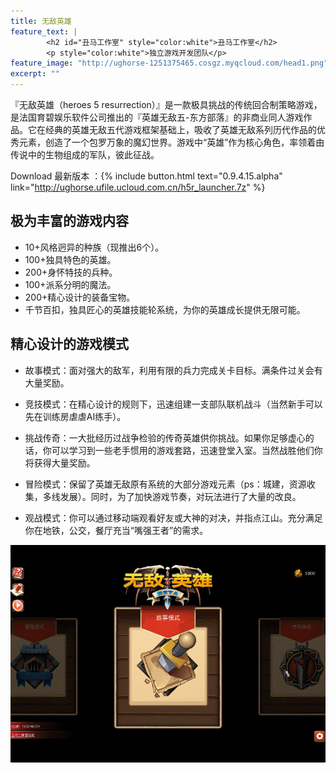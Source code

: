 ```yaml
---
title: 无敌英雄
feature_text: |
		<h2 id="丑马工作室" style="color:white">丑马工作室</h2>
		<p style="color:white">独立游戏开发团队</p>
feature_image: "http://ughorse-1251375465.cosgz.myqcloud.com/head1.png"
excerpt: ""
---
```


『无敌英雄（heroes 5 resurrection）』是一款极具挑战的传统回合制策略游戏，是法国育碧娱乐软件公司推出的『英雄无敌五-东方部落』的非商业同人游戏作品。它在经典的英雄无敌五代游戏框架基础上，吸收了英雄无敌系列历代作品的优秀元素，创造了一个包罗万象的魔幻世界。游戏中“英雄”作为核心角色，率领着由传说中的生物组成的军队，彼此征战。

Download 最新版本 ：{% include button.html text="0.9.4.15.alpha" link="http://ughorse.ufile.ucloud.com.cn/h5r_launcher.7z" %}

## 极为丰富的游戏内容

- 10+风格迥异的种族（现推出6个）。
- 100+独具特色的英雄。
- 200+身怀特技的兵种。
- 100+派系分明的魔法。
- 200+精心设计的装备宝物。
- 千节百扣，独具匠心的英雄技能轮系统，为你的英雄成长提供无限可能。

## 精心设计的游戏模式

- 故事模式：面对强大的敌军，利用有限的兵力完成关卡目标。满条件过关会有大量奖励。

- 竞技模式：在精心设计的规则下，迅速组建一支部队联机战斗（当然新手可以先在训练房虐虐AI练手）。

- 挑战传奇：一大批经历过战争检验的传奇英雄供你挑战。如果你足够虚心的话，你可以学习到一些老手惯用的游戏套路，迅速登堂入室。当然战胜他们你将获得大量奖励。

- 冒险模式：保留了英雄无敌原有系统的大部分游戏元素（ps：城建，资源收集，多线发展）。同时，为了加快游戏节奏，对玩法进行了大量的改良。

- 观战模式：你可以通过移动端观看好友或大神的对决，并指点江山。充分满足你在地铁，公交，餐厅充当“嘴强王者”的需求。

![](/images/mode-select.gif)


